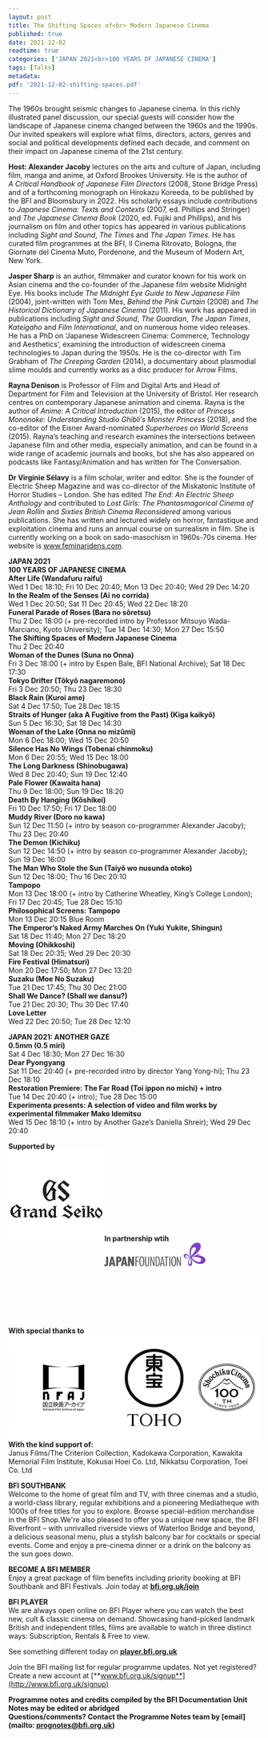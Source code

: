 ```yaml
---
layout: post
title: The Shifting Spaces of<br> Modern Japanese Cinema
published: true
date: 2021-12-02
readtime: true
categories: ['JAPAN 2021<br>100 YEARS OF JAPANESE CINEMA']
tags: [Talks]
metadata: 
pdf: '2021-12-02-shifting-spaces.pdf'
---
```


The 1960s brought seismic changes to Japanese cinema. In this richly illustrated panel discussion, our special guests will consider how the landscape of Japanese cinema changed between the 1960s and the 1990s. Our invited speakers will explore what films, directors, actors, genres and social and political developments defined each decade, and comment on their impact on Japanese cinema of the 21st century.

**Host: Alexander Jacoby** lectures on the arts and culture of Japan, including film, manga and anime, at Oxford Brookes University. He is the author of  
_A Critical Handbook of Japanese Film Directors_ (2008, Stone Bridge Press) and of a forthcoming monograph on Hirokazu Koreeda, to be published by the BFI and Bloomsbury in 2022. His scholarly essays include contributions to _Japanese Cinema: Texts and Contexts_ (2007, ed. Phillips and Stringer) and _The Japanese Cinema Book_ (2020, ed. Fujiki and Phillips), and his journalism on film and other topics has appeared in various publications including _Sight and Sound_, _The Times_ and _The Japan Times_. He has curated film programmes at the BFI, Il Cinema Ritrovato, Bologna, the Giornate del Cinema Muto, Pordenone, and the Museum of Modern Art, New York.

**Jasper Sharp** is an author, filmmaker and curator known for his work on Asian cinema and the co-founder of the Japanese film website Midnight Eye. His books include _The Midnight Eye Guide to New Japanese Film_ (2004), joint-written with Tom Mes, _Behind the Pink Curtain_ (2008) and _The Historical Dictionary of Japanese Cinema_ (2011). His work has appeared in publications including _Sight and Sound_, _The Guardian_, _The Japan Times_, _Kateigaho_ and _Film International_, and on numerous home video releases. He has a PhD on ‘Japanese Widescreen Cinema: Commerce, Technology and Aesthetics’, examining the introduction of widescreen cinema technologies to Japan during the 1950s. He is the co-director with Tim Grabham of _The Creeping Garden_ (2014), a documentary about plasmodial slime moulds and currently works as a disc producer for Arrow Films.

**Rayna Denison** is Professor of Film and Digital Arts and Head of Department for Film and Television at the University of Bristol. Her research centres on contemporary Japanese animation and cinema. Rayna is the author of _Anime: A Critical Introduction_ (2015), the editor of _Princess Mononoke: Understanding Studio Ghibli’s Monster Princess_ (2018), and the co-editor of the Eisner Award-nominated _Superheroes on World Screens_ (2015). Rayna’s teaching and research examines the intersections between Japanese film and other media, especially animation, and can be found in a wide range of academic journals and books, but she has also appeared on podcasts like Fantasy/Animation and has written for The Conversation.

**Dr Virginie Sélavy** is a film scholar, writer and editor. She is the founder of Electric Sheep Magazine and was co-director of the Miskatonic Institute of Horror Studies – London. She has edited _The End: An Electric Sheep Anthology_ and contributed to _Lost Girls: The Phantasmagorical Cinema of Jean Rollin_ and _Sixties British Cinema Reconsidered_ among various publications. She has written and lectured widely on horror, fantastique and exploitation cinema and runs an annual course on surrealism in film. She is currently working on a book on sado-masochism in 1960s-70s cinema. Her website is www.feminaridens.com.
<br>


**JAPAN 2021**<br>
**100 YEARS OF JAPANESE CINEMA**<br>
**After Life (Wandafuru raifu)**  
Wed 1 Dec 18:10; Fri 10 Dec 20:40; Mon 13 Dec 20:40; Wed 29 Dec 14:20  
**In the Realm of the Senses (Ai no corrida)**  
Wed 1 Dec 20:50; Sat 11 Dec 20:45; Wed 22 Dec 18:20  
**Funeral Parade of Roses (Bara no sôretsu)**  
Thu 2 Dec 18:00 (+ pre-recorded intro by Professor Mitsuyo Wada-Marciano, Kyoto University); Tue 14 Dec 14:30; Mon 27 Dec 15:50  
**The Shifting Spaces of Modern Japanese Cinema**  
Thu 2 Dec 20:40  
**Woman of the Dunes (Suna no Onna)**  
Fri 3 Dec 18:00 (+ intro by Espen Bale, BFI National Archive); Sat 18 Dec 17:30  
**Tokyo Drifter (Tôkyô nagaremono)**  
Fri 3 Dec 20:50; Thu 23 Dec 18:30  
**Black Rain (Kuroi ame)**  
Sat 4 Dec 17:50; Tue 28 Dec 18:15  
**Straits of Hunger (aka A Fugitive from the Past) (Kiga kaikyô)**  
Sun 5 Dec 16:30; Sat 18 Dec 14:30  
**Woman of the Lake (Onna no mizûmi)**  
Mon 6 Dec 18:00; Wed 15 Dec 20:50  
**Silence Has No Wings (Tobenai chinmoku)**  
Mon 6 Dec 20:55; Wed 15 Dec 18:00  
**The Long Darkness (Shinobugawa)**  
Wed 8 Dec 20:40; Sun 19 Dec 12:40  
**Pale Flower (Kawaita hana)**  
Thu 9 Dec 18:00; Sun 19 Dec 18:20  
**Death By Hanging (Kôshikei)**  
Fri 10 Dec 17:50; Fri 17 Dec 18:00  
**Muddy River (Doro no kawa)**  
Sun 12 Dec 11:50 (+ intro by season co-programmer Alexander Jacoby); Thu 23 Dec 20:40  
**The Demon (Kichiku)**  
Sun 12 Dec 14:50 (+ intro by season co-programmer Alexander Jacoby); Sun 19 Dec 16:00  
**The Man Who Stole the Sun (Taiyô wo nusunda otoko)**  
Sun 12 Dec 18:00; Thu 16 Dec 20:10  
**Tampopo**  
Mon 13 Dec 18:00 (+ intro by Catherine Wheatley, King’s College London); Fri 17 Dec 20:45; Tue 28 Dec 15:10  
**Philosophical Screens: Tampopo**  
Mon 13 Dec 20:15 Blue Room  
**The Emperor’s Naked Army Marches On (Yuki Yukite, Shingun)**  
Sat 18 Dec 11:40; Mon 27 Dec 18:20  
**Moving (Ohikkoshi)**  
Sat 18 Dec 20:35; Wed 29 Dec 20:30  
**Fire Festival (Himatsuri)**  
Mon 20 Dec 17:50; Mon 27 Dec 13:20  
**Suzaku (Moe No Suzaku)**  
Tue 21 Dec 17:45; Thu 30 Dec 21:00  
**Shall We Dance? (Shall we dansu?)**  
Tue 21 Dec 20:30; Thu 30 Dec 17:40  
**Love Letter**  
Wed 22 Dec 20:50; Tue 28 Dec 12:10  

**JAPAN 2021: ANOTHER GAZE**<br>
**0.5mm (0.5 miri)**<br>
Sat 4 Dec 18:30; Mon 27 Dec 16:30<br>
**Dear Pyongyang**<br>
Sat 11 Dec 20:40 (+ pre-recorded intro by director Yang Yong-hi); Thu 23 Dec 18:10<br>
**Restoration Premiere: The Far Road (Toi ippon no michi) + intro**<br>
Tue 14 Dec 20:40 (+ intro); Tue 28 Dec 15:00<br>
**Experimenta presents: A selection of video and film works by experimental filmmaker Mako Idemitsu**<br>
Wed 15 Dec 18:10 (+ intro by Another Gaze’s Daniella Shreir); Wed 29 Dec 20:40<br>

**Supported by**  
<img style="float: left;" src="/img/Grand Seiko.png">
<br><br><br><br><br><br><br><br><br>

**In partnership wtih**  
<img style="float: left;" src="/img/Japan Foundation.JPG" width="40%" height="40%">
<br><br><br><br><br><br><br><br><br>


**With special thanks to**
<img style="float: left;" src="/img/NFAJ.png">
<br><br><br><br><br><br><br><br><br><br><br>


**With the kind support of:**<br>
Janus Films/The Criterion Collection, Kadokawa Corporation, Kawakita Memorial Film Institute, Kokusai Hoei Co. Ltd, Nikkatsu Corporation, Toei Co. Ltd<br>


**BFI SOUTHBANK**  
Welcome to the home of great film and TV, with three cinemas and a studio, a world-class library, regular exhibitions and a pioneering Mediatheque with 1000s of free titles for you to explore. Browse special-edition merchandise in the BFI Shop.We&#39;re also pleased to offer you a unique new space, the BFI Riverfront – with unrivalled riverside views of Waterloo Bridge and beyond, a delicious seasonal menu, plus a stylish balcony bar for cocktails or special events. Come and enjoy a pre-cinema dinner or a drink on the balcony as the sun goes down.  

**BECOME A BFI MEMBER**  
Enjoy a great package of film benefits including priority booking at BFI Southbank and BFI Festivals. Join today at [**bfi.org.uk/join**](http://www.bfi.org.uk/join)  

**BFI PLAYER**  
 We are always open online on BFI Player where you can watch the best new, cult &amp; classic cinema on demand. Showcasing hand-picked landmark British and independent titles, films are available to watch in three distinct ways: Subscription, Rentals &amp; Free to view.  

See something different today on [**player.bfi.org.uk**](https://player.bfi.org.uk)  

Join the BFI mailing list for regular programme updates. Not yet registered? Create a new account at [**www.bfi.org.uk/signup**](http://www.bfi.org.uk/signup)

**Programme notes and credits compiled by the BFI Documentation Unit  
Notes may be edited or abridged  
Questions/comments? Contact the Programme Notes team by [email](mailto: prognotes@bfi.org.uk)**
<!--stackedit_data:
eyJoaXN0b3J5IjpbMjAxMTYyMTY2M119
-->